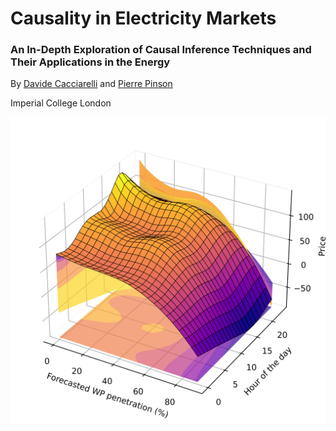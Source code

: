 # Causality in Electricity Markets</h1>
### An In-Depth Exploration of Causal Inference Techniques and Their Applications in the Energy 

By [Davide Cacciarelli](https://sites.google.com/view/dcacciarelli) and [Pierre Pinson](https://pierrepinson.com/)

Imperial College London

<img src="penetration_apx.png" alt="cover photo" align="center" width="600px"/>